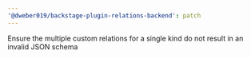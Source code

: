 ```yaml
---
'@dweber019/backstage-plugin-relations-backend': patch
---
```


Ensure the multiple custom relations for a single kind do not result in an invalid JSON schema
